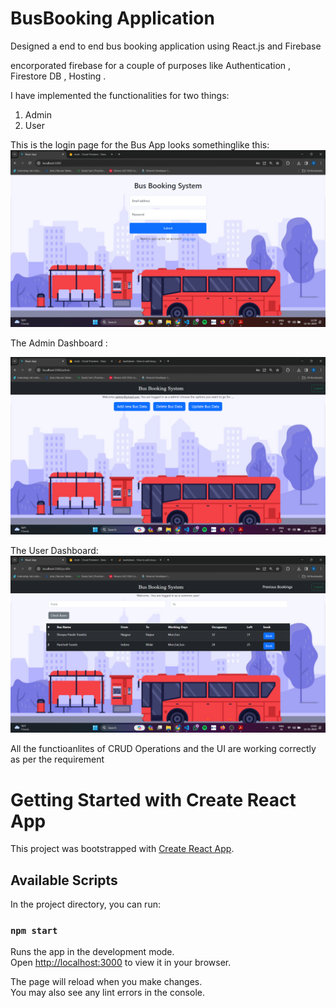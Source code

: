 # BusBooking Application

Designed a end to end bus booking application using  React.js and Firebase

encorporated firebase for a couple of purposes like Authentication , Firestore DB , Hosting .

I have implemented the functionalities for two things:
1) Admin
2) User



This is the login page for the Bus App looks somethinglike this:
![alt text](public/image.png)


The Admin Dashboard :

![alt text](public/admin.png)





The User Dashboard:
![alt text](public/user.png)

All the functioanlites of CRUD Operations and the UI are working correctly as per the requirement 


# Getting Started with Create React App

This project was bootstrapped with [Create React App](https://github.com/facebook/create-react-app).

## Available Scripts

In the project directory, you can run:

### `npm start`

Runs the app in the development mode.\
Open [http://localhost:3000](http://localhost:3000) to view it in your browser.

The page will reload when you make changes.\
You may also see any lint errors in the console.
